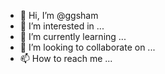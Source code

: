 - 👋 Hi, I’m @ggsham
- 👀 I’m interested in ...
- 🌱 I’m currently learning ...
- 💞️ I’m looking to collaborate on ...
- 📫 How to reach me ...

<!---
ggsham/ggsham is a ✨ special ✨ repository because its `README.md` (this file) appears on your GitHub profile.
You can click the Preview link to take a look at your changes.
--->
